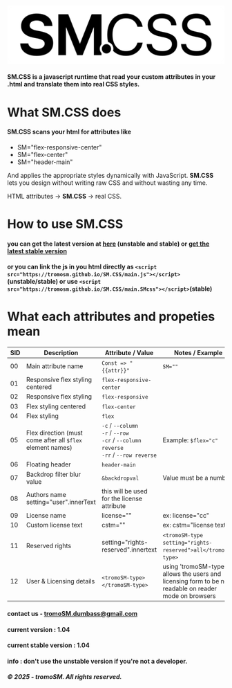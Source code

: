 ![just a logo.](https://github.com/tromoSM/SM.CSS/blob/main/logo.xvrss.png?raw=true)

#### **SM.CSS** is a javascript runtime that read your custom attributes in your .html and translate them into real CSS styles.

# What **SM.CSS** does 
#### SM.CSS scans your html for attributes like 
- SM="flex-responsive-center"
- SM="flex-center"
- SM="header-main"
  
And applies the appropriate styles dynamically with JavaScript.
**SM.CSS** lets you design without writing raw CSS and without wasting any time.

HTML attributes → **SM.CSS** → real CSS.

# How to use **SM.CSS**
#### you can get the latest version at [here](https://github.com/tromoSM/SM.CSS/blob/main/main.js) (unstable and stable) or [get the latest stable version](https://github.com/tromoSM/SM.CSS/blob/main/main.SMcss)

#### or you can link the js in you html directly as ```<script src="https://tromosm.github.io/SM.CSS/main.js"></script>```(unstable/stable) or use  ```<script src="https://tromosm.github.io/SM.CSS/main.SMcss"></script>```(stable)
# What each attributes and propeties mean

| SID  | Description                                 | Attribute / Value            | Notes / Example |
|-----|---------------------------------------------|-------------------------------|-----------------|
| 00  | Main attribute name                         | `Const => "{{attr}}"`         | `SM=""` |
| 01  | Responsive flex styling centered            | `flex-responsive-center`      |                 |
| 02  | Responsive flex styling                     | `flex-responsive`             |                 |
| 03  | Flex styling centered                       | `flex-center`                 |                 |
| 04  | Flex styling                                | `flex`                        |                 |
| 05  | Flex direction (must come after all `$flex` element names) | `-c` / `--column`<br>`-r` / `--row`<br>`-cr` / `--column reverse`<br>`-rr` / `--row reverse` | Example: `$flex="c"` |
| 06  | Floating header                             | `header-main`                 |                 |
| 07  | Backdrop filter blur value                  | `&backdropval`                | Value must be a number |
| 08  | Authors name                                   setting="user".innerText     | this will be used for the license attribute|
| 09  | License name                                |  license=""                   | ex: license="cc"
 | 10  | Custom license text                         |   cstm=""                     | ex: cstm="license text"|
| 11 | Reserved rights                        |  setting="rights-reserved".innertext  | `<tromoSM-type setting="rights-reserved">all</tromoSM-type>`|
| 12 | User & Licensing details               | `<tromoSM-type></tromoSM-type>`         | using 'tromoSM-type' allows the users and licensing form to be not readable on reader mode on browsers |

#### contact us - tromoSM.dumbass@gmail.com
#### current version : 1.04
#### current stable version : 1.04
#### info : don't use the unstable version if you're not a developer.

##### © 2025 - tromoSM. All rights reserved.
